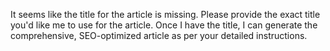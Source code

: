 It seems like the title for the article is missing. Please provide the exact title you'd like me to use for the article. Once I have the title, I can generate the comprehensive, SEO-optimized article as per your detailed instructions.